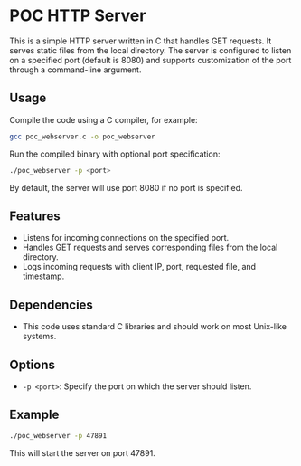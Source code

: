 # POC HTTP Server

This is a simple HTTP server written in C that handles GET requests. It serves static files from the local directory. The server is configured to listen on a specified port (default is 8080) and supports customization of the port through a command-line argument.

## Usage

Compile the code using a C compiler, for example:

```bash
gcc poc_webserver.c -o poc_webserver
```

Run the compiled binary with optional port specification:

```bash
./poc_webserver -p <port>
```

By default, the server will use port 8080 if no port is specified.

## Features

* Listens for incoming connections on the specified port.
* Handles GET requests and serves corresponding files from the local directory.
* Logs incoming requests with client IP, port, requested file, and timestamp.

## Dependencies

* This code uses standard C libraries and should work on most Unix-like systems.

## Options

*  `-p <port>`: Specify the port on which the server should listen.

## Example

```bash
./poc_webserver -p 47891
```
This will start the server on port 47891.